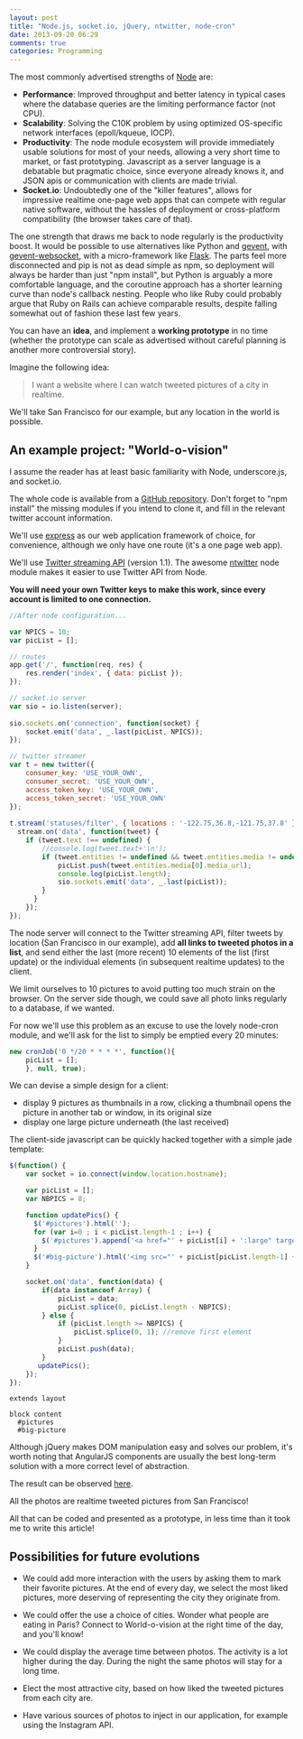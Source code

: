 ```yaml
---
layout: post
title: "Node.js, socket.io, jQuery, ntwitter, node-cron"
date: 2013-09-20 06:29
comments: true
categories: Programming 
---
```


The most commonly advertised strengths of [Node](http://nodejs.org/) are:

- **Performance**: Improved throughput and better latency in typical cases where the database queries are the limiting performance factor (not CPU).
- **Scalability**: Solving the C10K problem by using optimized OS-specific network interfaces (epoll/kqueue, IOCP).
- **Productivity**: The node module ecosystem will provide immediately usable solutions for most of your needs, allowing a very short time to market, or fast prototyping. Javascript as a server language is a debatable but pragmatic choice, since everyone already knows it, and JSON apis or communication with clients are made trivial.
- **Socket.io**: Undoubtedly one of the "killer features", allows for impressive realtime one-page web apps that can compete with regular native software, without the hassles of deployment or cross-platform compatibility (the browser takes care of that).


The one strength that draws me back to node regularly is the productivity boost. It would be possible to use alternatives like Python and [gevent](http://www.gevent.org/), with [gevent-websocket](http://www.gelens.org/code/gevent-websocket/), with a micro-framework like [Flask](http://flask.pocoo.org/). The parts feel more disconnected and pip is not as dead simple as npm, so deployment will always be harder than just "npm install", but Python is arguably a more comfortable language, and the coroutine approach has a shorter learning curve than node's callback nesting. People who like Ruby could probably argue that Ruby on Rails can achieve comparable results, despite falling somewhat out of fashion these last few years.

You can have an **idea**, and implement a **working prototype** in no time (whether the prototype can scale as advertised without careful planning is another more controversial story).

Imagine the following idea:

> I want a website where I can watch tweeted pictures of a city in realtime.

We'll take San Francisco for our example, but any location in the world is possible. 

## An example project: "World-o-vision"

I assume the reader has at least basic familiarity with Node, underscore.js, and socket.io.

The whole code is available from a [GitHub repository](https://github.com/prgreen/worldovision). Don't forget to "npm install" the missing modules if you intend to clone it, and fill in the relevant twitter account information.

We'll use [express](http://expressjs.com/) as our web application framework of choice, for convenience, although we only have one route (it's a one page web app).

We'll use [Twitter streaming API](https://dev.twitter.com/docs/streaming-apis) (version 1.1). The awesome [ntwitter](https://github.com/AvianFlu/ntwitter) node module makes it easier to use Twitter API from Node.

**You will need your own Twitter keys to make this work, since every account is limited to one connection.**


``` javascript app.js
//After node configuration...

var NPICS = 10;
var picList = [];

// routes
app.get('/', function(req, res) {
    res.render('index', { data: picList });
});

// socket.io server
var sio = io.listen(server);
 
sio.sockets.on('connection', function(socket) { 
    socket.emit('data', _.last(picList, NPICS));
});

// twitter streamer
var t = new twitter({
    consumer_key: 'USE_YOUR_OWN',           
    consumer_secret: 'USE_YOUR_OWN',        
    access_token_key: 'USE_YOUR_OWN', 
    access_token_secret: 'USE_YOUR_OWN'
});
 
t.stream('statuses/filter', { locations : '-122.75,36.8,-121.75,37.8' }, function(stream) {
  stream.on('data', function(tweet) {
    if (tweet.text !== undefined) {
        //console.log(tweet.text+'\n');
        if (tweet.entities != undefined && tweet.entities.media != undefined && tweet.entities.media[0].media_url != undefined) {
            picList.push(tweet.entities.media[0].media_url);
            console.log(picList.length);
            sio.sockets.emit('data', _.last(picList));
        }
      }
    });
});

```

The node server will connect to the Twitter streaming API, filter tweets by location (San Francisco in our example), add **all links to tweeted photos in a list**, and send either the last (more recent) 10 elements of the list (first update) or the individual elements (in subsequent realtime updates) to the client.

We limit ourselves to 10 pictures to avoid putting too much strain on the browser. On the server side though, we could save all photo links regularly to a database, if we wanted.

For now we'll use this problem as an excuse to use the lovely node-cron module, and we'll ask for the list to simply be emptied every 20 minutes:

``` javascript
new cronJob('0 */20 * * * *', function(){
    picList = [];
    }, null, true);
```

We can devise a simple design for a client:

- display 9 pictures as thumbnails in a row, clicking a thumbnail opens the picture in another tab or window, in its original size
- display one large picture underneath (the last received)

The client-side javascript can be quickly hacked together with a simple jade template:

``` javascript worldovision.js
$(function() {
    var socket = io.connect(window.location.hostname);

    var picList = [];
    var NBPICS = 8;

    function updatePics() {
      $('#pictures').html('');
      for (var i=0 ; i < picList.length-1 ; i++) {
        $('#pictures').append('<a href="' + picList[i] + ':large" target="_blank"><img src="' + picList[i] + ':thumb"></a>');
      }
      $('#big-picture').html('<img src="' + picList[picList.length-1] + ':large">');
    }

    socket.on('data', function(data) {
        if(data instanceof Array) {
            picList = data;
            picList.splice(0, picList.length - NBPICS);
        } else {
            if (picList.length >= NBPICS) {
                picList.splice(0, 1); //remove first element
            }
            picList.push(data);
        }
       updatePics();
    });
});
```

``` jade index.jade
extends layout

block content
  #pictures
  #big-picture
```


Although jQuery makes DOM manipulation easy and solves our problem, it's worth noting that AngularJS components are usually the best long-term solution with a more correct level of abstraction.

The result can be observed [here](http://tty.mooo.com:3456).

All the photos are realtime tweeted pictures from San Francisco!

All that can be coded and presented as a prototype, in less time than it took me to write this article!

## Possibilities for future evolutions

- We could add more interaction with the users by asking them to mark their favorite pictures. At the end of every day, we select the most liked pictures, more deserving of representing the city they originate from.

- We could offer the use a choice of cities. Wonder what people are eating in Paris? Connect to World-o-vision at the right time of the day, and you'll know!

- We could display the average time between photos. The activity is a lot higher during the day. During the night the same photos will stay for a long time.

- Elect the most attractive city, based on how liked the tweeted pictures from each city are.

- Have various sources of photos to inject in our application, for example using the Instagram API.
